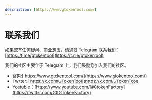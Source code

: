 ```yaml
---
description: [https://www.gtokentool.com/]
---
```


# 联系我们

如果您有任何疑问、商业想法，请通过 Telegram 联系我们：[https://t.me/gtokentool](https://t.me/gtokentool)

我们的社区主要位于 Telegram 上，我们鼓励您加入我们的社区。

* 官网:[ https://www.gtokentool.com/](https://www.gtokentool.com/)
* Twitter:[ https://x.com/GTokenTool](https://x.com/GTokenTool)
* Youtuble：[https://www.youtube.com/@GtokenFactory](https://twitter.com/GGGTokenFactory)


